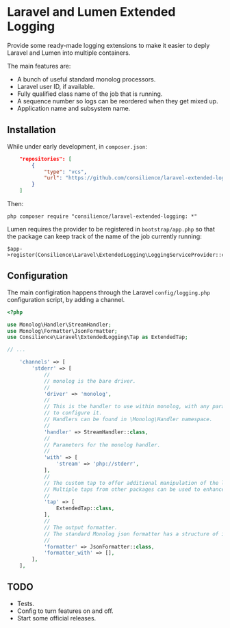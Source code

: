 
# Laravel and Lumen Extended Logging

Provide some ready-made logging extensions to make it easier to deply
Laravel and Lumen into multiple containers.

The main features are:

* A bunch of useful standard monolog processors.
* Laravel user ID, if available.
* Fully qualified class name of the job that is running.
* A sequence number so logs can be reordered when they get mixed up.
* Application name and subsystem name.

## Installation

While under early development, in `composer.json`:

```json
    "repositories": [
        {
            "type": "vcs",
            "url": "https://github.com/consilience/laravel-extended-logging.git"
        }
    ]
```

Then:

    php composer require "consilience/laravel-extended-logging: *"

Lumen requires the provider to be registered in `bootstrap/app.php` so that the
package can keep track of the name of the job currently running:

    $app->register(Consilience\Laravel\ExtendedLogging\LoggingServiceProvider::class);

## Configuration

The main configiration happens through the Laravel `config/logging.php`
configuration script, by adding a channel.

```php
<?php

use Monolog\Handler\StreamHandler;
use Monolog\Formatter\JsonFormatter;
use Consilience\Laravel\ExtendedLogging\Tap as ExtendedTap;

// ...

    'channels' => [
        'stderr' => [
            //
            // monolog is the bare driver.
            //
            'driver' => 'monolog',
            //
            // This is the handler to use within monolog, with any parameters
            // to configure it.
            // Handlers can be found in \Monolog\Handler namespace.
            //
            'handler' => StreamHandler::class,
            //
            // Parameters for the monolog handler.
            //
            'with' => [
                'stream' => 'php://stderr',
            ],
            //
            // The custom tap to offer additional manipulation of the log output.
            // Multiple taps from other packages can be used to enhance further.
            //
            'tap' => [
                ExtendedTap::class,
            ],
            //
            // The output formatter.
            // The standard Monolog json formatter has a structure of its own.
            //
            'formatter' => JsonFormatter::class,
            'formatter_with' => [],
        ],
    ],
```

## TODO

* Tests.
* Config to turn features on and off.
* Start some official releases.

